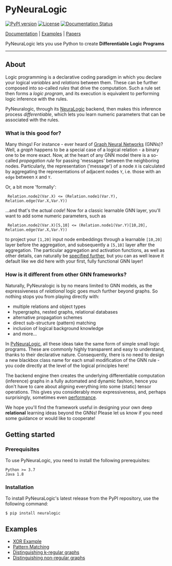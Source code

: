 # PyNeuraLogic

[![PyPI version](https://badge.fury.io/py/neuralogic.svg)](https://badge.fury.io/py/neuralogic)
[![License](https://img.shields.io/pypi/l/neuralogic)](https://badge.fury.io/py/neuralogic)
[![Documentation Status](https://readthedocs.org/projects/pyneuralogic/badge/?version=latest)](https://pyneuralogic.readthedocs.io/en/latest/?badge=latest)



[Documentation](https://pyneuralogic.readthedocs.io/en/latest/) | [Examples](#Examples) | [Papers](https://github.com/GustikS/NeuraLogic#papers)

PyNeuraLogic lets you use Python to create **Differentiable Logic Programs**


[comment]: <> (PyNeuraLogic is a framework built on top of [NeuraLogic]&#40;https://github.com/GustikS/NeuraLogic&#41; which combines relational and deep learning.)

---

## About

Logic programming is a declarative coding paradigm in which you declare your logical _variables_ and _relations_ between them. These can be further composed into so-called _rules_ that drive the computation. Such a rule set then forms a _logic program_, and its execution is equivalent to performing logic inference with the rules.

PyNeuralogic, through its [NeuraLogic](https://github.com/GustikS/NeuraLogic) backend, then makes this inference process _differentiable_, which lets you learn numeric parameters that can be associated with the rules.

### What is this good for?

Many things! For instance - ever heard of [Graph Neural Networks](https://distill.pub/2021/gnn-intro/) (GNNs)? Well, a _graph_ happens to be a special case of a logical relation - a binary one to be more exact. Now, at the heart of any GNN model there is a so-called _propagation rule_ for passing 'messages' between the neighboring nodes. Particularly, the representation ('message') of a node `X` is calculated by aggregating the representations of adjacent nodes `Y`, i.e. those with an `edge` between `X` and `Y`. 

Or, a bit more 'formally':

``` Relation.node2(Var.X) <= (Relation.node1(Var.Y), Relation.edge(Var.X,Var.Y))```

...and that's the actual _code_! Now for a classic learnable GNN layer, you'll want to add some numeric parameters, such as

``` Relation.node2(Var.X)[5,10] <= (Relation.node1(Var.Y)[10,20], Relation.edge(Var.X,Var.Y))```

to project your `[1,20]` input node embeddings through a learnable ``[10,20]`` layer before the aggregation, and subsequently a `[5,10]` layer after the aggregation. The particular aggregation and activation functions, as well as other details, can naturally be [specified further](https://pyneuralogic.readthedocs.io/en/latest/language.html), but you can as well leave it default like we did here with your first, fully functional GNN layer!

### How is it different from other GNN frameworks?

Naturally, PyNeuralogic is by no means limited to GNN models, as the expressiveness of _relational_ logic goes much further beyond graphs. So nothing stops you from playing directly with:
- multiple relations and object types
- hypergraphs, nested graphs, relational databases
- alternative propagation schemes
- direct sub-structure (pattern) matching
- inclusion of logical background knowledge
- and more...

In [PyNeuraLogic](https://dspace.cvut.cz/bitstream/handle/10467/97065/F3-DP-2021-Zahradnik-Lukas-Extending-Graph-Neural-Networks-with-Relational-Logic.pdf?sequence=-1&isAllowed=y), all these ideas take the same form of simple small logic programs. These are commonly highly transparent and easy to understand, thanks to their declarative nature. Consequently, there is no need to design a new blackbox class name for each small modification of the GNN rule - you code directly at the level of the logical principles here!

The backend engine then creates the underlying differentiable computation (inference) graphs in a fully automated and dynamic fashion, hence you don't have to care about aligning everything into some (static) tensor operations.
This gives you considerably more expressiveness, and, perhaps surprisingly, sometimes even [performance](https://arxiv.org/abs/2007.06286).


We hope you'll find the framework useful in designing your own deep **relational** learning ideas beyond the GNNs!
Please let us know if you need some guidance or would like to cooperate!

[comment]: <> (PyNeuraLogic allows users to encode machine learning problems via parameterized, rule-based constructs. Said constructs are based on a custom declarative language that follows a logic programming paradigm.)

## Getting started

[comment]: <> (### Supported backends)

[comment]: <> (PyNeuraLogic currently supports following backends &#40;to some extent&#41;, which have to be installed separately:)

[comment]: <> (- [DyNet]&#40;https://github.com/clab/dynet&#41;)

[comment]: <> (- Java)

[comment]: <> (- [PyTorch Geometric]&#40;https://github.com/rusty1s/pytorch_geometric&#41;)

### Prerequisites

To use PyNeuraLogic, you need to install the following prerequisites:

```
Python >= 3.7
Java 1.8
```

### Installation

To install PyNeuraLogic's latest release from the PyPI repository, use the following command:

```commandline
$ pip install neuralogic
```

## Examples

- [XOR Example](https://github.com/LukasZahradnik/PyNeuraLogic/blob/master/examples/IntroductionIntoPyNeuraLogic.ipynb)
- [Pattern Matching](https://github.com/LukasZahradnik/PyNeuraLogic/blob/master/examples/PatternMatching.ipynb)
- [Distinguishing k-regular graphs](https://github.com/LukasZahradnik/PyNeuraLogic/blob/master/examples/DistinguishingKRegularGraphs.ipynb)
- [Distinguishing non-regular graphs](https://github.com/LukasZahradnik/PyNeuraLogic/blob/master/examples/DistinguishingNonRegularGraphs.ipynb)
